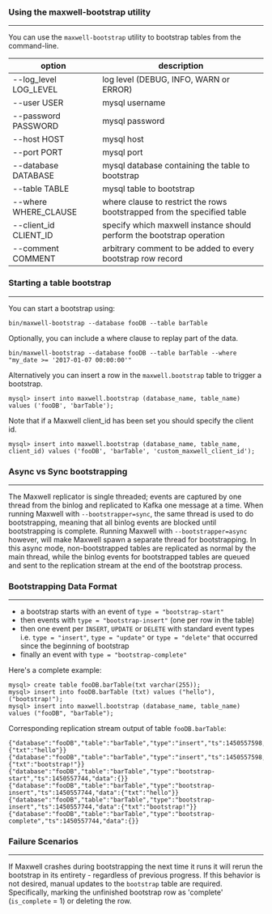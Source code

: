 ### Using the maxwell-bootstrap utility
***
You can use the `maxwell-bootstrap` utility to bootstrap tables from the command-line.

option                                        | description
--------------------------------------------- | -----------
--log_level LOG_LEVEL                         | log level (DEBUG, INFO, WARN or ERROR)
--user USER                                   | mysql username
--password PASSWORD                           | mysql password
--host HOST                                   | mysql host
--port PORT                                   | mysql port
--database DATABASE                           | mysql database containing the table to bootstrap
--table TABLE                                 | mysql table to bootstrap
--where WHERE_CLAUSE                          | where clause to restrict the rows bootstrapped from the specified table
--client_id CLIENT_ID                         | specify which maxwell instance should perform the bootstrap operation
--comment COMMENT                             | arbitrary comment to be added to every bootstrap row record

### Starting a table bootstrap
***
You can start a bootstrap using:

```
bin/maxwell-bootstrap --database fooDB --table barTable
```

Optionally, you can include a where clause to replay part of the data.

```
bin/maxwell-bootstrap --database fooDB --table barTable --where "my_date >= '2017-01-07 00:00:00'"
```

Alternatively you can insert a row in the `maxwell.bootstrap` table to trigger a bootstrap.

```
mysql> insert into maxwell.bootstrap (database_name, table_name) values ('fooDB', 'barTable');
```

Note that if a Maxwell client_id has been set you should specify the client id.
```
mysql> insert into maxwell.bootstrap (database_name, table_name, client_id) values ('fooDB', 'barTable', 'custom_maxwell_client_id');
```

### Async vs Sync bootstrapping
***
The Maxwell replicator is single threaded; events are captured by one thread from the binlog and replicated to Kafka one message at a time.
When running Maxwell with `--bootstrapper=sync`, the same thread is used to do bootstrapping, meaning that all binlog events are blocked until bootstrapping is complete.
Running Maxwell with `--bootstrapper=async` however, will make Maxwell spawn a separate thread for bootstrapping.
In this async mode, non-bootstrapped tables are replicated as normal by the main thread, while the binlog events for bootstrapped tables are queued and sent to the replication stream at the end of the bootstrap process.

### Bootstrapping Data Format
***

* a bootstrap starts with an event of `type = "bootstrap-start"`
* then events with `type = "bootstrap-insert"` (one per row in the table)
* then one event per `INSERT`, `UPDATE` or `DELETE` with standard event types i.e. `type = "insert"`, `type = "update"` or `type = "delete"` that occurred since the beginning of bootstrap
* finally an event with `type = "bootstrap-complete"`

Here's a complete example:
```
mysql> create table fooDB.barTable(txt varchar(255));
mysql> insert into fooDB.barTable (txt) values ("hello"), ("bootstrap!");
mysql> insert into maxwell.bootstrap (database_name, table_name) values ("fooDB", "barTable");
```
Corresponding replication stream output of table `fooDB.barTable`:
```
{"database":"fooDB","table":"barTable","type":"insert","ts":1450557598,"xid":13,"data":{"txt":"hello"}}
{"database":"fooDB","table":"barTable","type":"insert","ts":1450557598,"xid":13,"data":{"txt":"bootstrap!"}}
{"database":"fooDB","table":"barTable","type":"bootstrap-start","ts":1450557744,"data":{}}
{"database":"fooDB","table":"barTable","type":"bootstrap-insert","ts":1450557744,"data":{"txt":"hello"}}
{"database":"fooDB","table":"barTable","type":"bootstrap-insert","ts":1450557744,"data":{"txt":"bootstrap!"}}
{"database":"fooDB","table":"barTable","type":"bootstrap-complete","ts":1450557744,"data":{}}
```

### Failure Scenarios
***
If Maxwell crashes during bootstrapping the next time it runs it will rerun the bootstrap in its entirety - regardless of previous progress.
If this behavior is not desired, manual updates to the `bootstrap` table are required.
Specifically, marking the unfinished bootstrap row as 'complete' (`is_complete` = 1) or deleting the row.

<script>
  jQuery(document).ready(function () {
    jQuery("table").addClass("table table-condensed table-bordered table-hover");
  });
</script>

